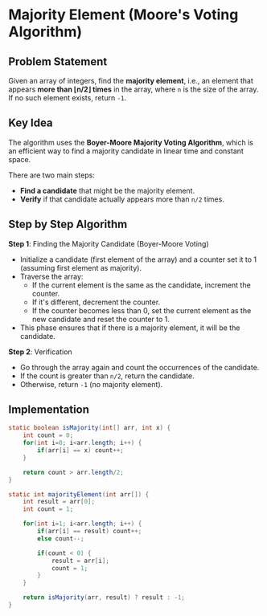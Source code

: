 # Majority Element (Moore's Voting Algorithm)

## Problem Statement

Given an array of integers, find the **majority element**, i.e., an element that appears **more than ⌊n/2⌋ times** in the array, where `n` is the size of the array. If no such element exists, return `-1`.

## Key Idea

The algorithm uses the **Boyer-Moore Majority Voting Algorithm**, which is an efficient way to find a majority candidate in linear time and constant space.

There are two main steps:

- **Find a candidate** that might be the majority element.
- **Verify** if that candidate actually appears more than `n/2` times.

## Step by Step Algorithm

**Step 1**: Finding the Majority Candidate (Boyer-Moore Voting)

- Initialize a candidate (first element of the array) and a counter set it to 1 (assuming first element as majority).
- Traverse the array:
  - If the current element is the same as the candidate, increment the counter.
  - If it's different, decrement the counter.
  - If the counter becomes less than 0, set the current element as the new candidate and reset the counter to 1.
- This phase ensures that if there is a majority element, it will be the candidate.

**Step 2**: Verification

- Go through the array again and count the occurrences of the candidate.
- If the count is greater than `n/2`, return the candidate.
- Otherwise, return `-1` (no majority element).

## Implementation

```java
static boolean isMajority(int[] arr, int x) {
    int count = 0;
    for(int i=0; i<arr.length; i++) {
        if(arr[i] == x) count++;
    }

    return count > arr.length/2;
}

static int majorityElement(int arr[]) {
    int result = arr[0];
    int count = 1;

    for(int i=1; i<arr.length; i++) {
        if(arr[i] == result) count++;
        else count--;

        if(count < 0) {
            result = arr[i];
            count = 1;
        }
    }

    return isMajority(arr, result) ? result : -1;
}
```
